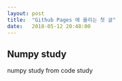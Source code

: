 ```yaml
---
layout: post
title:  "Github Pages 에 올리는 첫 글"
date:   2018-05-12 20:48:00
---
```


## Numpy study

numpy study from code study
